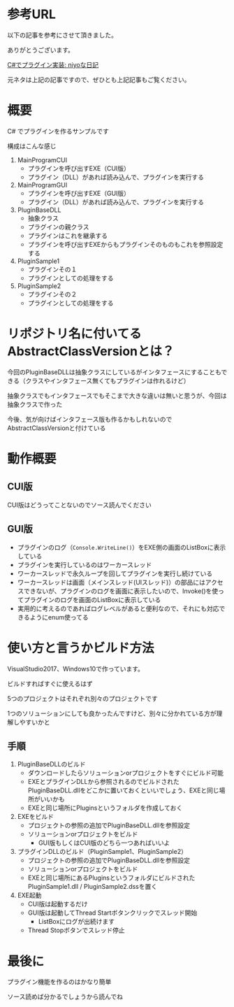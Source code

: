 # 参考URL

以下の記事を参考にさせて頂きました。

ありがとうございます。

[C#でプラグイン実装: niyoな日記](http://niyodiary.cocolog-nifty.com/blog/2009/09/c-506e.html)

元ネタは上記の記事ですので、ぜひとも上記記事もご覧ください。


# 概要

C# でプラグインを作るサンプルです

構成はこんな感じ

1. MainProgramCUI
    - プラグインを呼び出すEXE（CUI版）
    - プラグイン（DLL）があれば読み込んで、プラグインを実行する
1. MainProgramGUI
    - プラグインを呼び出すEXE（GUI版）
    - プラグイン（DLL）があれば読み込んで、プラグインを実行する
1. PluginBaseDLL
    - 抽象クラス
    - プラグインの親クラス
    - プラグインはこれを継承する
    - プラグインを呼び出すEXEからもプラグインそのものもこれを参照設定する
1. PluginSample1
    - プラグインその１
    - プラグインとしての処理をする
1. PluginSample2
    - プラグインその２
    - プラグインとしての処理をする

# リポジトリ名に付いてるAbstractClassVersionとは？

今回のPluginBaseDLLは抽象クラスにしているがインタフェースにすることもできる（クラスやインタフェース無くてもプラグインは作れるけど）

抽象クラスでもインタフェースでもそこまで大きな違いは無いと思うが、今回は抽象クラスで作った

今後、気が向けばインタフェース版も作るかもしれないのでAbstractClassVersionと付けている


# 動作概要

## CUI版
CUI版はどうってことないのでソース読んでください


## GUI版

- プラグインのログ（`Console.WriteLine()`）をEXE側の画面のListBoxに表示している
- プラグインを実行しているのはワーカースレッド
- ワーカースレッドで永久ループを回してプラグインを実行し続けている
- ワーカースレッドは画面（メインスレッド(UIスレッド)）の部品にはアクセスできないが、プラグインのログを画面に表示したいので、Invoke()を使ってプラグインのログを画面のListBoxに表示している
- 実用的に考えるのであればログレベルがあると便利なので、それにも対応できるようにenum使ってる


# 使い方と言うかビルド方法

VisualStudio2017、Windows10で作っています。

ビルドすればすぐに使えるはず

5つのプロジェクトはそれぞれ別々のプロジェクトです

1つのソリューションにしても良かったんですけど、別々に分かれている方が理解しやすいかと


## 手順

1. PluginBaseDLLのビルド
    - ダウンロードしたらソリューションorプロジェクトをすぐにビルド可能
    - EXEとプラグインDLLから参照されるのでビルドされたPluginBaseDLL.dllをどこかに置いておくといいでしょう、EXEと同じ場所がいいかも
    - EXEと同じ場所にPluginsというフォルダを作成しておく
1. EXEをビルド
    - プロジェクトの参照の追加でPluginBaseDLL.dllを参照設定
    - ソリューションorプロジェクトをビルド
        - GUI版もしくはCUI版のどちら一つあればいいよ
1. プラグインDLLのビルド（PluginSample1、PluginSample2）
    - プロジェクトの参照の追加でPluginBaseDLL.dllを参照設定
    - ソリューションorプロジェクトをビルド
    - EXEと同じ場所にあるPluginsというフォルダにビルドされたPluginSample1.dll / PluginSample2.dssを置く
1. EXE起動
    - CUI版は起動するだけ
    - GUI版は起動してThread Startボタンクリックでスレッド開始
        - ListBoxにログが出続けます
    - Thread Stopボタンでスレッド停止


# 最後に

プラグイン機能を作るのはかなり簡単

ソース読めば分かるでしょうから読んでね

